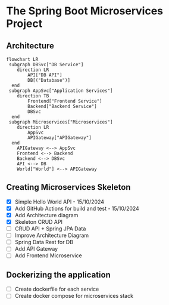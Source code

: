 # The Spring Boot Microservices Project

## Architecture
```mermaid
flowchart LR
 subgraph DBSvc["DB Service"]
    direction LR
        API["DB API"]
        DB[("Database")]
  end
 subgraph AppSvc["Application Services"]
    direction TB
        Frontend["Frontend Service"]
        Backend["Backend Service"]
        DBSvc
  end
 subgraph Microservices["Microservices"]
    direction LR
        AppSvc
        APIGateway["APIGateway"]
  end
    APIGateway <--> AppSvc
    Frontend <--> Backend
    Backend <--> DBSvc
    API <--> DB
    World["World"] <--> APIGateway
```

## Creating Microservices Skeleton
- [x] Simple Hello World API - 15/10/2024
- [x] Add GitHub Actions for build and test - 15/10/2024
- [x] Add Architecture diagram
- [x] Skeleton CRUD API
- [ ] CRUD API + Spring JPA Data
- [ ] Improve Architecture Diagram
- [ ] Spring Data Rest for DB
- [ ] Add API Gateway
- [ ] Add Frontend Microservice

## Dockerizing the application
- [ ] Create dockerfile for each service
- [ ] Create docker compose for microservices stack
